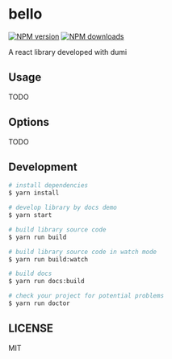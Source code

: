 # bello

[![NPM version](https://img.shields.io/npm/v/bello.svg?style=flat)](https://npmjs.org/package/bello)
[![NPM downloads](http://img.shields.io/npm/dm/bello.svg?style=flat)](https://npmjs.org/package/bello)

A react library developed with dumi

## Usage

TODO

## Options

TODO

## Development

```bash
# install dependencies
$ yarn install

# develop library by docs demo
$ yarn start

# build library source code
$ yarn run build

# build library source code in watch mode
$ yarn run build:watch

# build docs
$ yarn run docs:build

# check your project for potential problems
$ yarn run doctor
```

## LICENSE

MIT
